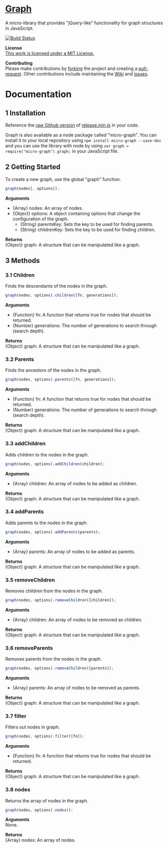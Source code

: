 # [Graph](https://www.github.com/ryansmith94/Graph)
A micro-library that provides "jQuery-like" functionality for graph structures in JavaScript.

[![Build Status](https://travis-ci.org/ryansmith94/Graph.png)](https://travis-ci.org/ryansmith94/Graph)

**License**   
[This work is licensed under a MIT License.](https://github.com/ryansmith94/Graph/blob/master/license.md)

**Contributing**   
Please make contributions by [forking](https://github.com/ryansmith94/Graph/fork "/fork") the project and creating a [pull-request](https://github.com/ryansmith94/Graph/pull/new/master "/pull-request"). Other contributions include maintaining the [Wiki](https://github.com/ryansmith94/Graph/wiki "/wiki") and [issues](https://github.com/ryansmith94/Graph/issues?state=open "/issues").

# Documentation
## 1 Installation
Reference the [raw Github version](https://raw.github.com/ryansmith94/Graph/master/build/release.min.js) of [release.min.js](https://www.github.com/ryansmith94/Graph/blob/master/build/release.min.js) in your code.

Graph is also available as a node package called "micro-graph". You can install it to your local repository using `npm install micro-graph --save-dev` and you can use the library with node by using `var graph = require("micro-graph").graph;` in your JavaScript file.

## 2 Getting Started
To create a new graph, use the global "graph" function.
```JavaScript
graph(nodes[, options]);
```

**Arguments**
* {Array} nodes: An array of nodes.
* {Object} options: A object containing options that change the configuration of the graph.
    * {String} parentsKey: Sets the key to be used for finding parents.
    * {String} childrenKey: Sets the key to be used for finding children.

**Returns**   
{Object} graph: A structure that can be manipulated like a graph.

## 3 Methods
### 3.1 Children
Finds the descendants of the nodes in the graph.
```JavaScript
graph(nodes, options).children([fn, generations]);
```

**Arguments**
* {Function} fn: A function that returns true for nodes that should be returned.
* {Number} generations: The number of generations to search through (search depth).

**Returns**   
{Object} graph: A structure that can be manipulated like a graph.

### 3.2 Parents
Finds the ancestors of the nodes in the graph.
```JavaScript
graph(nodes, options).parents([fn, generations]);
```

**Arguments**
* {Function} fn: A function that returns true for nodes that should be returned.
* {Number} generations: The number of generations to search through (search depth).

**Returns**   
{Object} graph: A structure that can be manipulated like a graph.

### 3.3 addChildren
Adds children to the nodes in the graph.
```JavaScript
graph(nodes, options).addChildren(children);
```

**Arguments**
* {Array} children: An array of nodes to be added as children.

**Returns**   
{Object} graph: A structure that can be manipulated like a graph.

### 3.4 addParents
Adds parents to the nodes in the graph.
```JavaScript
graph(nodes, options).addParents(parents);
```

**Arguments**
* {Array} parents: An array of nodes to be added as parents.

**Returns**   
{Object} graph: A structure that can be manipulated like a graph.

### 3.5 removeChildren
Removes children from the nodes in the graph.
```JavaScript
graph(nodes, options).removeChildren([children]);
```

**Arguments**
* {Array} children: An array of nodes to be removed as children.

**Returns**   
{Object} graph: A structure that can be manipulated like a graph.

### 3.6 removeParents
Removes parents from the nodes in the graph.
```JavaScript
graph(nodes, options).removeChildren([parents]);
```

**Arguments**
* {Array} parents: An array of nodes to be removed as parents.

**Returns**   
{Object} graph: A structure that can be manipulated like a graph.

### 3.7 filter
Filters out nodes in graph.
```JavaScript
graph(nodes, options).filter([fn]);
```

**Arguments**
* {Function} fn: A function that returns true for nodes that should be returned.

**Returns**   
{Object} graph: A structure that can be manipulated like a graph.

### 3.8 nodes
Returns the array of nodes in the graph.
```JavaScript
graph(nodes, options).nodes();
```

**Arguments**   
None.

**Returns**   
{Array} nodes: An array of nodes.
